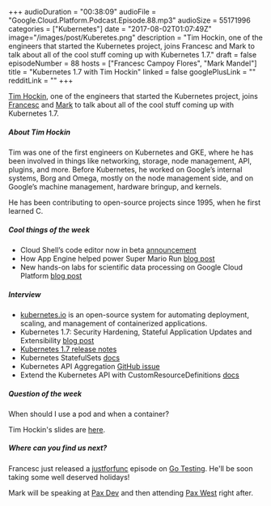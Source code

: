 +++
audioDuration = "00:38:09"
audioFile = "Google.Cloud.Platform.Podcast.Episode.88.mp3"
audioSize = 55171996
categories = ["Kubernetes"]
date = "2017-08-02T01:07:49Z"
image="/images/post/Kuberetes.png"
description = "Tim Hockin, one of the engineers that started the Kubernetes project, joins Francesc and Mark to talk about all of the cool stuff coming up with Kubernetes 1.7."
draft = false
episodeNumber = 88
hosts = ["Francesc Campoy Flores", "Mark Mandel"]
title = "Kubernetes 1.7 with Tim Hockin"
linked = false
googlePlusLink = ""
redditLink = ""
+++

[Tim Hockin](https://twitter.com/thockin), one of the engineers that started the Kubernetes project,
joins [Francesc](https://twitter.com/francesc) and [Mark](https://twitter.com/Neurotic) to talk about
all of the cool stuff coming up with Kubernetes 1.7.

<!--more-->

##### About Tim Hockin

Tim was one of the first engineers on Kubernetes and GKE, where he has been involved in things
like networking, storage, node management, API, plugins, and more.  Before Kubernetes, he worked
on Google’s internal systems, Borg and Omega, mostly on the node management side, and on Google’s
machine management, hardware bringup, and kernels.

He has been contributing to open-source projects since 1995, when he first learned C.

##### Cool things of the week

- Cloud Shell’s code editor now in beta [announcement](https://cloudplatform.googleblog.com/2017/07/Cloud-Shells-code-editor-now-in-beta.html)
- How App Engine helped power Super Mario Run [blog post](https://www.blog.google/topics/google-cloud/how-app-engine-helped-power-super-mario-run/)
- New hands-on labs for scientific data processing on Google Cloud Platform [blog post](https://cloud.google.com/blog/big-data/2017/07/new-hands-on-labs-for-scientific-data-processing-on-google-cloud-platform)

##### Interview

- [kubernetes.io](https://kubernetes.io/) is an open-source system for automating deployment, scaling, and management of containerized applications.
- Kubernetes 1.7: Security Hardening, Stateful Application Updates and Extensibility [blog post](http://blog.kubernetes.io/2017/06/kubernetes-1.7-security-hardening-stateful-application-extensibility-updates.html)
- [Kubernetes 1.7 release notes](https://github.com/kubernetes/features/blob/master/release-1.7/release-1.7.md)
- Kubernetes StatefulSets [docs](https://kubernetes.io/docs/concepts/workloads/controllers/statefulset/)
- Kubernetes API Aggregation [GitHub issue](https://github.com/kubernetes/features/issues/263)
- Extend the Kubernetes API with CustomResourceDefinitions [docs](https://kubernetes.io/docs/tasks/access-kubernetes-api/extend-api-custom-resource-definitions/)

##### Question of the week

When should I use a pod and when a container?

Tim Hockin's slides are [here](https://speakerdeck.com/thockin/kubernetes-understanding-pods-vs-containers).

##### Where can you find us next?

Francesc just released a [justforfunc](http://justforfunc.com) episode on [Go Testing](https://www.youtube.com/watch?v=hVFEV-ieeew&t=61s). He'll be soon taking some well deserved holidays!

Mark will be speaking at [Pax Dev](http://dev.paxsite.com/) and then attending [Pax West](http://west.paxsite.com/) right after.